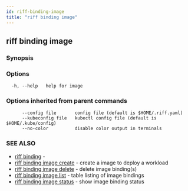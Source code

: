 ```yaml
---
id: riff-binding-image
title: "riff binding image"
---
```

## riff binding image

<todo>

### Synopsis

<todo>

### Options

```
  -h, --help   help for image
```

### Options inherited from parent commands

```
      --config file       config file (default is $HOME/.riff.yaml)
      --kubeconfig file   kubectl config file (default is $HOME/.kube/config)
      --no-color          disable color output in terminals
```

### SEE ALSO

* [riff binding](riff_binding.md)	 - <todo>
* [riff binding image create](riff_binding_image_create.md)	 - create a image to deploy a workload
* [riff binding image delete](riff_binding_image_delete.md)	 - delete image binding(s)
* [riff binding image list](riff_binding_image_list.md)	 - table listing of image bindings
* [riff binding image status](riff_binding_image_status.md)	 - show image binding status

